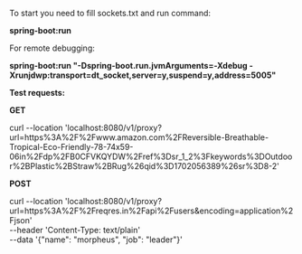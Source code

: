 To start you need to fill sockets.txt and run command: 

**spring-boot:run**


For remote debugging:

**spring-boot:run "-Dspring-boot.run.jvmArguments=-Xdebug -Xrunjdwp:transport=dt_socket,server=y,suspend=y,address=5005"**

**Test requests:**

**GET**

curl --location 'localhost:8080/v1/proxy?url=https%3A%2F%2Fwww.amazon.com%2FReversible-Breathable-Tropical-Eco-Friendly-78-74x59-06in%2Fdp%2FB0CFVKQYDW%2Fref%3Dsr_1_2%3Fkeywords%3DOutdoor%2BPlastic%2BStraw%2BRug%26qid%3D1702056389%26sr%3D8-2'

**POST**

curl --location 'localhost:8080/v1/proxy?url=https%3A%2F%2Freqres.in%2Fapi%2Fusers&encoding=application%2Fjson' \
--header 'Content-Type: text/plain' \
--data '{\"name\": \"morpheus\", \"job\": \"leader\"}'